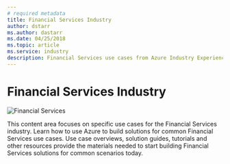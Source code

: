 ```yaml
---
# required metadata
title: Financial Services Industry
author: dstarr
ms.author: dastarr
ms.date: 04/25/2018
ms.topic: article
ms.service: industry
description: Financial Services use cases from Azure Industry Experiences
---
```

# Financial Services Industry

![Financial Services](./assets/index-assets/financial-services.png)

This content area focuses on specific use cases for the Financial Services industry. Learn how to use Azure to build solutions for common Financial Services use cases. Use case overviews, solution guides, tutorials and other resources provide the materials needed to start building Financial Services solutions for common scenarios today.

